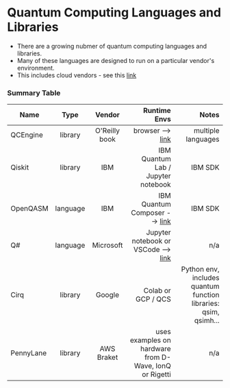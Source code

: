 # Quantum Computing Languages and Libraries

- There are a growing nubmer of quantum computing languages and libraries.    
- Many of these languages are designed to run on a particular vendor's environment.    
- This includes cloud vendors - see this [link](https://github.com/lynnlangit/learning-quantum/blob/main/CLOUD-VENDORS.md)

### Summary Table

| Name   |      Type      |  Vendor | Runtime Envs | Notes |
|----------|:-------------:|:------:|------:|------:|
| QCEngine |  library | O'Reilly book | browser --> [link](https://oreilly-qc.github.io/) | multiple languages |
| Qiskit |    library  |  IBM | IBM Quantum Lab / Jupyter notebook | IBM SDK |
| OpenQASM | language |    IBM | IBM Quantum Composer --> [link](https://quantum-computing.ibm.com/) | IBM SDK |
| Q# | language | Microsoft | Jupyter notebook or VSCode --> [link](https://docs.microsoft.com/en-us/azure/quantum) | n/a |
| Cirq | library | Google | Colab or GCP / QCS | Python env, includes quantum function libraries: qsim, qsimh... |
| PennyLane | library | AWS Braket | uses examples on hardware from D-Wave, IonQ or Rigetti | n/a |
